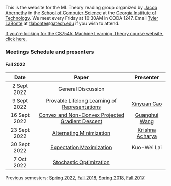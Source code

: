 This is the website for the ML Theory reading group organized by [Jacob Abernethy](https://www.cc.gatech.edu/~jabernethy9/) in the [School of Computer Science](https://www.scs.gatech.edu/) at the [Georgia Institute of Technology](http://www.gatech.edu/). We meet every Friday at 10:30AM in CODA 1247. Email [Tyler LaBonte](https://tyler-labonte.com) at <tlabonte@gatech.edu> if you wish to attend.

[If you're looking for the CS7545: Machine Learning Theory course website, click here.](./CS7545)

### Meetings Schedule and presenters

#### Fall 2022

| Date          | Paper                                                                                | Presenter                                     |
| :-----------: | :----------------------------------------------------------------------------------: | :-------------------------------------------: |
| 2 Sept 2022   | General Discussion                                                                   |                                               |
| 9 Sept 2022   | [Provable Lifelong Learning of Representations](https://arxiv.org/abs/2110.14098)    | [Xinyuan Cao](https://youki-cao.github.io/)   |
| 16 Sept 2022  | [Convex and Non-Convex Projected Gradient Descent](https://arxiv.org/abs/1712.07897) | [Guanghui Wang](https://tinyurl.com/yuhetv94) |
| 23 Sept 2022  | [Alternating Minimization](https://arxiv.org/abs/1712.07897)                         | [Krishna Acharya](https://krishnacharya.github.io) |
| 30 Sept 2022  | [Expectation Maximization](https://arxiv.org/abs/1712.07897)                         | Kuo-Wei Lai                                   |
| 7 Oct 2022    | [Stochastic Optimization](https://arxiv.org/abs/1712.07897)                          |                                               |


Previous semesters: [Spring 2022](spring22), [Fall 2018](fall18), [Spring 2018](spring18), [Fall 2017](fall17)
